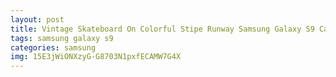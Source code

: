 ```yaml
---
layout: post
title: Vintage Skateboard On Colorful Stipe Runway Samsung Galaxy S9 Case
tags: samsung galaxy s9
categories: samsung
img: 15E3jWiONXzyG-G8703N1pxfECAMW7G4X
---
```

